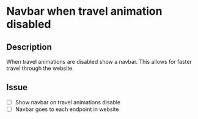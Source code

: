 # Navbar when travel animation disabled
## Description
When travel animations are disabled show a navbar.
This allows for faster travel through the website.

## Issue 
- [ ] Show navbar on travel animations disable
- [ ] Navbar goes to each endpoint in website
